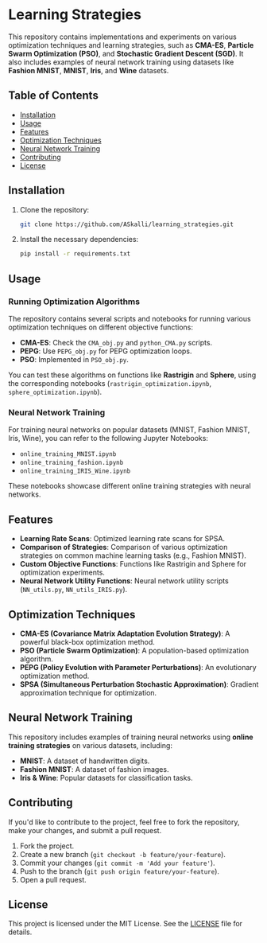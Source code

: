 # Learning Strategies

This repository contains implementations and experiments on various optimization techniques and learning strategies, such as **CMA-ES**, **Particle Swarm Optimization (PSO)**, and **Stochastic Gradient Descent (SGD)**. It also includes examples of neural network training using datasets like **Fashion MNIST**, **MNIST**, **Iris**, and **Wine** datasets.

## Table of Contents
- [Installation](#installation)
- [Usage](#usage)
- [Features](#features)
- [Optimization Techniques](#optimization-techniques)
- [Neural Network Training](#neural-network-training)
- [Contributing](#contributing)
- [License](#license)

## Installation

1. Clone the repository:
    ```bash
    git clone https://github.com/ASkalli/learning_strategies.git
    ```
2. Install the necessary dependencies:
    ```bash
    pip install -r requirements.txt
    ```

## Usage

### Running Optimization Algorithms
The repository contains several scripts and notebooks for running various optimization techniques on different objective functions:

- **CMA-ES**: Check the `CMA_obj.py` and `python_CMA.py` scripts.
- **PEPG**: Use `PEPG_obj.py` for PEPG optimization loops.
- **PSO**: Implemented in `PSO_obj.py`.

You can test these algorithms on functions like **Rastrigin** and **Sphere**, using the corresponding notebooks (`rastrigin_optimization.ipynb`, `sphere_optimization.ipynb`).

### Neural Network Training
For training neural networks on popular datasets (MNIST, Fashion MNIST, Iris, Wine), you can refer to the following Jupyter Notebooks:
- `online_training_MNIST.ipynb`
- `online_training_fashion.ipynb`
- `online_training_IRIS_Wine.ipynb`

These notebooks showcase different online training strategies with neural networks.

## Features

- **Learning Rate Scans**: Optimized learning rate scans for SPSA.
- **Comparison of Strategies**: Comparison of various optimization strategies on common machine learning tasks (e.g., Fashion MNIST).
- **Custom Objective Functions**: Functions like Rastrigin and Sphere for optimization experiments.
- **Neural Network Utility Functions**: Neural network utility scripts (`NN_utils.py`, `NN_utils_IRIS.py`).

## Optimization Techniques

- **CMA-ES (Covariance Matrix Adaptation Evolution Strategy)**: A powerful black-box optimization method.
- **PSO (Particle Swarm Optimization)**: A population-based optimization algorithm.
- **PEPG (Policy Evolution with Parameter Perturbations)**: An evolutionary optimization method.
- **SPSA (Simultaneous Perturbation Stochastic Approximation)**: Gradient approximation technique for optimization.

## Neural Network Training

This repository includes examples of training neural networks using **online training strategies** on various datasets, including:
- **MNIST**: A dataset of handwritten digits.
- **Fashion MNIST**: A dataset of fashion images.
- **Iris & Wine**: Popular datasets for classification tasks.

## Contributing

If you'd like to contribute to the project, feel free to fork the repository, make your changes, and submit a pull request.

1. Fork the project.
2. Create a new branch (`git checkout -b feature/your-feature`).
3. Commit your changes (`git commit -m 'Add your feature'`).
4. Push to the branch (`git push origin feature/your-feature`).
5. Open a pull request.

## License

This project is licensed under the MIT License. See the [LICENSE](LICENSE) file for details.

